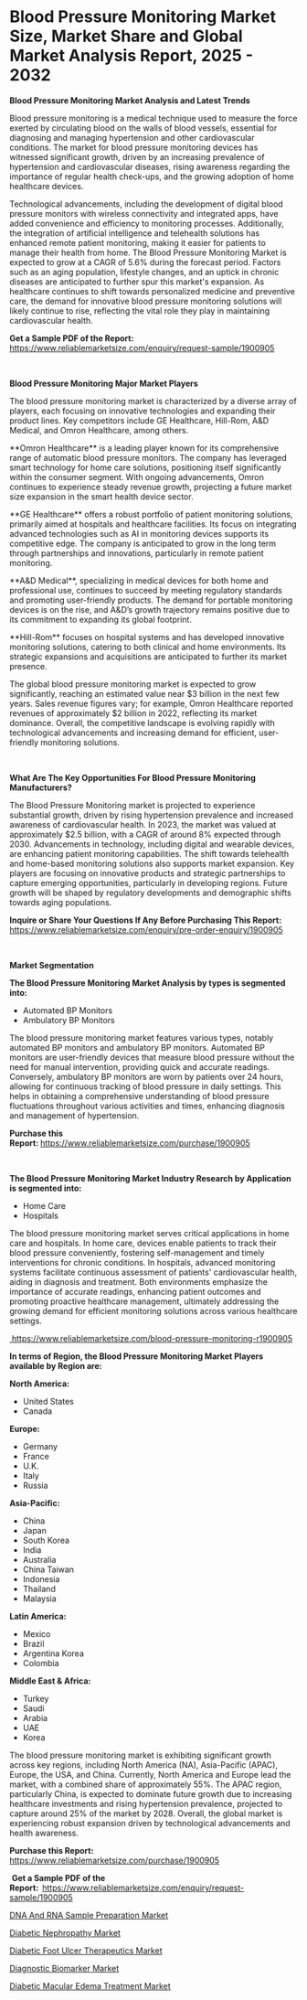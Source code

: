 <p><h1>Blood Pressure Monitoring Market Size, Market Share and Global Market Analysis Report, 2025 - 2032</h1></p><p><strong>Blood Pressure Monitoring Market Analysis and Latest Trends</strong></p>
<p><p>Blood pressure monitoring is a medical technique used to measure the force exerted by circulating blood on the walls of blood vessels, essential for diagnosing and managing hypertension and other cardiovascular conditions. The market for blood pressure monitoring devices has witnessed significant growth, driven by an increasing prevalence of hypertension and cardiovascular diseases, rising awareness regarding the importance of regular health check-ups, and the growing adoption of home healthcare devices. </p><p>Technological advancements, including the development of digital blood pressure monitors with wireless connectivity and integrated apps, have added convenience and efficiency to monitoring processes. Additionally, the integration of artificial intelligence and telehealth solutions has enhanced remote patient monitoring, making it easier for patients to manage their health from home. The Blood Pressure Monitoring Market is expected to grow at a CAGR of 5.6% during the forecast period. Factors such as an aging population, lifestyle changes, and an uptick in chronic diseases are anticipated to further spur this market's expansion. As healthcare continues to shift towards personalized medicine and preventive care, the demand for innovative blood pressure monitoring solutions will likely continue to rise, reflecting the vital role they play in maintaining cardiovascular health.</p></p>
<p><strong>Get a Sample PDF of the Report:&nbsp;</strong> <a href="https://www.reliablemarketsize.com/enquiry/request-sample/1900905?utm_campaign=1895&utm_medium=2&utm_source=Github&utm_content=ia&utm_term=03032025&utm_id=blood-pressure-monitoring">https://www.reliablemarketsize.com/enquiry/request-sample/1900905</a></p>
<p>&nbsp;</p>
<p><strong>Blood Pressure Monitoring Major Market Players</strong></p>
<p><p>The blood pressure monitoring market is characterized by a diverse array of players, each focusing on innovative technologies and expanding their product lines. Key competitors include GE Healthcare, Hill-Rom, A&D Medical, and Omron Healthcare, among others.</p><p>**Omron Healthcare** is a leading player known for its comprehensive range of automatic blood pressure monitors. The company has leveraged smart technology for home care solutions, positioning itself significantly within the consumer segment. With ongoing advancements, Omron continues to experience steady revenue growth, projecting a future market size expansion in the smart health device sector.</p><p>**GE Healthcare** offers a robust portfolio of patient monitoring solutions, primarily aimed at hospitals and healthcare facilities. Its focus on integrating advanced technologies such as AI in monitoring devices supports its competitive edge. The company is anticipated to grow in the long term through partnerships and innovations, particularly in remote patient monitoring.</p><p>**A&D Medical**, specializing in medical devices for both home and professional use, continues to succeed by meeting regulatory standards and promoting user-friendly products. The demand for portable monitoring devices is on the rise, and A&D’s growth trajectory remains positive due to its commitment to expanding its global footprint.</p><p>**Hill-Rom** focuses on hospital systems and has developed innovative monitoring solutions, catering to both clinical and home environments. Its strategic expansions and acquisitions are anticipated to further its market presence.</p><p>The global blood pressure monitoring market is expected to grow significantly, reaching an estimated value near $3 billion in the next few years. Sales revenue figures vary; for example, Omron Healthcare reported revenues of approximately $2 billion in 2022, reflecting its market dominance. Overall, the competitive landscape is evolving rapidly with technological advancements and increasing demand for efficient, user-friendly monitoring solutions.</p></p>
<p>&nbsp;</p>
<p><strong>What Are The Key Opportunities For Blood Pressure Monitoring Manufacturers?</strong></p>
<p><p>The Blood Pressure Monitoring market is projected to experience substantial growth, driven by rising hypertension prevalence and increased awareness of cardiovascular health. In 2023, the market was valued at approximately $2.5 billion, with a CAGR of around 8% expected through 2030. Advancements in technology, including digital and wearable devices, are enhancing patient monitoring capabilities. The shift towards telehealth and home-based monitoring solutions also supports market expansion. Key players are focusing on innovative products and strategic partnerships to capture emerging opportunities, particularly in developing regions. Future growth will be shaped by regulatory developments and demographic shifts towards aging populations.</p></p>
<p><strong>Inquire or Share Your Questions If Any Before Purchasing This Report:</strong> <a href="https://www.reliablemarketsize.com/enquiry/pre-order-enquiry/1900905?utm_campaign=1895&utm_medium=2&utm_source=Github&utm_content=ia&utm_term=03032025&utm_id=blood-pressure-monitoring">https://www.reliablemarketsize.com/enquiry/pre-order-enquiry/1900905</a></p>
<p>&nbsp;</p>
<p><strong>Market Segmentation</strong></p>
<p><strong>The Blood Pressure Monitoring Market Analysis by types is segmented into:</strong></p>
<p><ul><li>Automated BP Monitors</li><li>Ambulatory BP Monitors</li></ul></p>
<p><p>The blood pressure monitoring market features various types, notably automated BP monitors and ambulatory BP monitors. Automated BP monitors are user-friendly devices that measure blood pressure without the need for manual intervention, providing quick and accurate readings. Conversely, ambulatory BP monitors are worn by patients over 24 hours, allowing for continuous tracking of blood pressure in daily settings. This helps in obtaining a comprehensive understanding of blood pressure fluctuations throughout various activities and times, enhancing diagnosis and management of hypertension.</p></p>
<p><strong>Purchase this Report:&nbsp;</strong><a href="https://www.reliablemarketsize.com/purchase/1900905?utm_campaign=1895&utm_medium=2&utm_source=Github&utm_content=ia&utm_term=03032025&utm_id=blood-pressure-monitoring">https://www.reliablemarketsize.com/purchase/1900905</a></p>
<p>&nbsp;</p>
<p><strong>The Blood Pressure Monitoring Market Industry Research by Application is segmented into:</strong></p>
<p><ul><li>Home Care</li><li>Hospitals</li></ul></p>
<p><p>The blood pressure monitoring market serves critical applications in home care and hospitals. In home care, devices enable patients to track their blood pressure conveniently, fostering self-management and timely interventions for chronic conditions. In hospitals, advanced monitoring systems facilitate continuous assessment of patients' cardiovascular health, aiding in diagnosis and treatment. Both environments emphasize the importance of accurate readings, enhancing patient outcomes and promoting proactive healthcare management, ultimately addressing the growing demand for efficient monitoring solutions across various healthcare settings.</p></p>
<p><a href="https://www.reliablemarketsize.com/blood-pressure-monitoring-r1900905?utm_campaign=1895&utm_medium=2&utm_source=Github&utm_content=ia&utm_term=03032025&utm_id=blood-pressure-monitoring">&nbsp;https://www.reliablemarketsize.com/blood-pressure-monitoring-r1900905</a></p>
<p><strong>In terms of Region, the Blood Pressure Monitoring Market Players available by Region are:</strong></p>
<p>
    <p> <strong> North America: </strong>
        <ul>
            <li>United States</li>
            <li>Canada</li>
        </ul>
        </p> 
    <p> <strong> Europe: </strong>
        <ul>
            <li>Germany</li>
            <li>France</li>
            <li>U.K.</li>
            <li>Italy</li>
            <li>Russia</li>
        </ul>
        </p> 
    <p> <strong> Asia-Pacific: </strong>
        <ul>
            <li>China</li>
            <li>Japan</li>
            <li>South Korea</li>
            <li>India</li>
            <li>Australia</li>
            <li>China Taiwan</li>
            <li>Indonesia</li>
            <li>Thailand</li>
            <li>Malaysia</li>
        </ul>
        </p> 
    <p> <strong> Latin America: </strong>
        <ul>
            <li>Mexico</li>
            <li>Brazil</li>
            <li>Argentina Korea</li>
            <li>Colombia</li>
        </ul>
        </p> 
    <p> <strong> Middle East & Africa: </strong>
        <ul>
            <li>Turkey</li>
            <li>Saudi</li>
            <li>Arabia</li>
            <li>UAE</li>
            <li>Korea</li>
        </ul>
    </p>
    </p>
<p><p>The blood pressure monitoring market is exhibiting significant growth across key regions, including North America (NA), Asia-Pacific (APAC), Europe, the USA, and China. Currently, North America and Europe lead the market, with a combined share of approximately 55%. The APAC region, particularly China, is expected to dominate future growth due to increasing healthcare investments and rising hypertension prevalence, projected to capture around 25% of the market by 2028. Overall, the global market is experiencing robust expansion driven by technological advancements and health awareness.</p></p>
<p><strong>Purchase this Report: </strong><a href="https://www.reliablemarketsize.com/purchase/1900905?utm_campaign=1895&utm_medium=2&utm_source=Github&utm_content=ia&utm_term=03032025&utm_id=blood-pressure-monitoring">https://www.reliablemarketsize.com/purchase/1900905</a></p>
<p>&nbsp;<strong>Get a Sample PDF of the Report:&nbsp;&nbsp;</strong><a href="https://www.reliablemarketsize.com/enquiry/request-sample/1900905?utm_campaign=1895&utm_medium=2&utm_source=Github&utm_content=ia&utm_term=03032025&utm_id=blood-pressure-monitoring">https://www.reliablemarketsize.com/enquiry/request-sample/1900905</a></p>
<p><strong></strong></p>
<p><p><a href="https://github.com/bulkagumanvv/Market-Research-Report-List-1/blob/main/dna-and-rna-sample-preparation-market.md?utm_campaign=1895&utm_medium=2&utm_source=Github&utm_content=ia&utm_term=03032025&utm_id=blood-pressure-monitoring">DNA And RNA Sample Preparation Market</a></p><p><a href="https://github.com/saklpelzami95/Market-Research-Report-List-1/blob/main/diabetic-nephropathy-market.md?utm_campaign=1895&utm_medium=2&utm_source=Github&utm_content=ia&utm_term=03032025&utm_id=blood-pressure-monitoring">Diabetic Nephropathy Market</a></p><p><a href="https://github.com/genayziben/Market-Research-Report-List-1/blob/main/diabetic-foot-ulcer-therapeutics-market.md?utm_campaign=1895&utm_medium=2&utm_source=Github&utm_content=ia&utm_term=03032025&utm_id=blood-pressure-monitoring">Diabetic Foot Ulcer Therapeutics Market</a></p><p><a href="https://github.com/geyangvayora/Market-Research-Report-List-1/blob/main/diagnostic-biomarker-market.md?utm_campaign=1895&utm_medium=2&utm_source=Github&utm_content=ia&utm_term=03032025&utm_id=blood-pressure-monitoring">Diagnostic Biomarker Market</a></p><p><a href="https://github.com/beroxiluwaya/Market-Research-Report-List-1/blob/main/diabetic-macular-edema-treatment-market.md?utm_campaign=1895&utm_medium=2&utm_source=Github&utm_content=ia&utm_term=03032025&utm_id=blood-pressure-monitoring">Diabetic Macular Edema Treatment Market</a></p></p>
